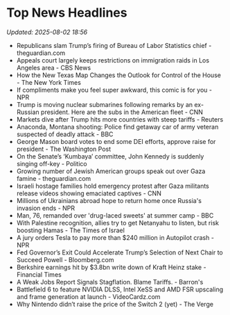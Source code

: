 # Top News Headlines

_Updated: 2025-08-02 18:56_

- Republicans slam Trump’s firing of Bureau of Labor Statistics chief - theguardian.com
- Appeals court largely keeps restrictions on immigration raids in Los Angeles area - CBS News
- How the New Texas Map Changes the Outlook for Control of the House - The New York Times
- If compliments make you feel super awkward, this comic is for you - NPR
- Trump is moving nuclear submarines following remarks by an ex-Russian president. Here are the subs in the American fleet - CNN
- Markets dive after Trump hits more countries with steep tariffs - Reuters
- Anaconda, Montana shooting: Police find getaway car of army veteran suspected of deadly attack - BBC
- George Mason board votes to end some DEI efforts, approve raise for president - The Washington Post
- On the Senate’s ‘Kumbaya’ committee, John Kennedy is suddenly singing off-key - Politico
- Growing number of Jewish American groups speak out over Gaza famine - theguardian.com
- Israeli hostage families hold emergency protest after Gaza militants release videos showing emaciated captives - CNN
- Millions of Ukrainians abroad hope to return home once Russia's invasion ends - NPR
- Man, 76, remanded over 'drug-laced sweets' at summer camp - BBC
- With Palestine recognition, allies try to get Netanyahu to listen, but risk boosting Hamas - The Times of Israel
- A jury orders Tesla to pay more than $240 million in Autopilot crash - NPR
- Fed Governor’s Exit Could Accelerate Trump’s Selection of Next Chair to Succeed Powell - Bloomberg.com
- Berkshire earnings hit by $3.8bn write down of Kraft Heinz stake - Financial Times
- A Weak Jobs Report Signals Stagflation. Blame Tariffs. - Barron's
- Battlefield 6 to feature NVIDIA DLSS, Intel XeSS and AMD FSR upscaling and frame generation at launch - VideoCardz.com
- Why Nintendo didn’t raise the price of the Switch 2 (yet) - The Verge